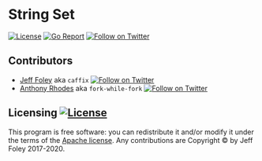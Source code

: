 # String Set

[![License](https://img.shields.io/github/license/caffix/stringset)](https://www.apache.org/licenses/LICENSE-2.0)
[![Go Report](https://goreportcard.com/badge/github.com/caffix/stringset)](https://goreportcard.com/report/github.com/caffix/stringset)
[![Follow on Twitter](https://img.shields.io/twitter/follow/jeff_foley.svg?logo=twitter)](https://twitter.com/jeff_foley)

## Contributors

* [Jeff Foley](https://github.com/caffix) aka `caffix`
  [![Follow on Twitter](https://img.shields.io/twitter/follow/jeff_foley.svg?logo=twitter)](https://twitter.com/jeff_foley)
* [Anthony Rhodes](https://github.com/fork-while-fork) aka `fork-while-fork`
  [![Follow on Twitter](https://img.shields.io/twitter/follow/fork_while_fork.svg?logo=twitter)](https://twitter.com/fork_while_fork)

## Licensing [![License](https://img.shields.io/github/license/caffix/stringset)](https://www.apache.org/licenses/LICENSE-2.0)

This program is free software: you can redistribute it and/or modify it under the terms of the [Apache license](LICENSE). Any contributions are Copyright © by Jeff Foley 2017-2020.
